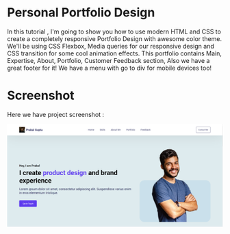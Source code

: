 # Personal Portfolio Design
In this tutorial , I'm going to show you how to use modern HTML and CSS to create a completely responsive Portfolio Design with awesome color theme. We'll be using CSS Flexbox, Media queries for our responsive design and CSS  transition for some cool animation effects. This portfolio contains Main, Expertise, About, Portfolio, Customer Feedback section, Also we have a great footer for it! We have a menu with go to div for mobile devices too!

# Screenshot
Here we have project screenshot :

![screenshot](screenshot.png)
